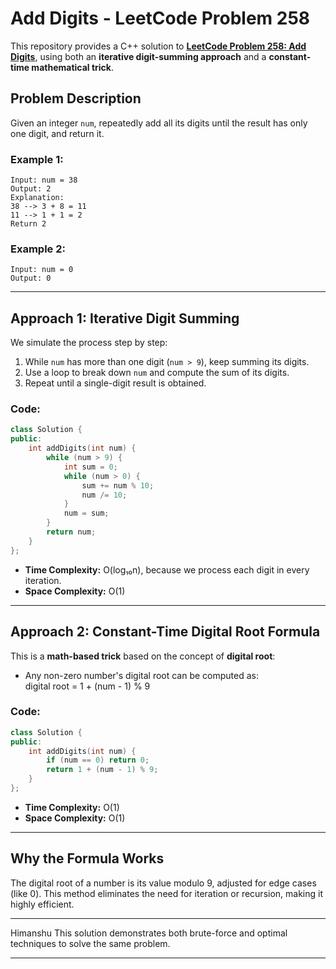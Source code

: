 
# Add Digits - LeetCode Problem 258

This repository provides a C++ solution to **[LeetCode Problem 258: Add Digits](https://leetcode.com/problems/add-digits/)**, using both an **iterative digit-summing approach** and a **constant-time mathematical trick**.

## Problem Description

Given an integer `num`, repeatedly add all its digits until the result has only one digit, and return it.

### Example 1:
```
Input: num = 38  
Output: 2  
Explanation:
38 --> 3 + 8 = 11  
11 --> 1 + 1 = 2  
Return 2
```

### Example 2:
```
Input: num = 0  
Output: 0
```

---

## Approach 1: Iterative Digit Summing

We simulate the process step by step:

1. While `num` has more than one digit (`num > 9`), keep summing its digits.
2. Use a loop to break down `num` and compute the sum of its digits.
3. Repeat until a single-digit result is obtained.

### Code:

```cpp
class Solution {
public:
    int addDigits(int num) {
        while (num > 9) {
            int sum = 0;
            while (num > 0) {
                sum += num % 10;
                num /= 10;
            }
            num = sum;
        }
        return num;
    }
};
```

- **Time Complexity:** O(log₁₀n), because we process each digit in every iteration.
- **Space Complexity:** O(1)

---

## Approach 2: Constant-Time Digital Root Formula

This is a **math-based trick** based on the concept of **digital root**:

- Any non-zero number's digital root can be computed as:  
 digital root = 1 + (num - 1) \% 9
  

### Code:

```cpp
class Solution {
public:
    int addDigits(int num) {
        if (num == 0) return 0;
        return 1 + (num - 1) % 9;
    }
};
```

- **Time Complexity:** O(1)
- **Space Complexity:** O(1)

---

## Why the Formula Works

The digital root of a number is its value modulo 9, adjusted for edge cases (like 0). This method eliminates the need for iteration or recursion, making it highly efficient.

---
Himanshu 
This solution demonstrates both brute-force and optimal techniques to solve the same problem.

---
